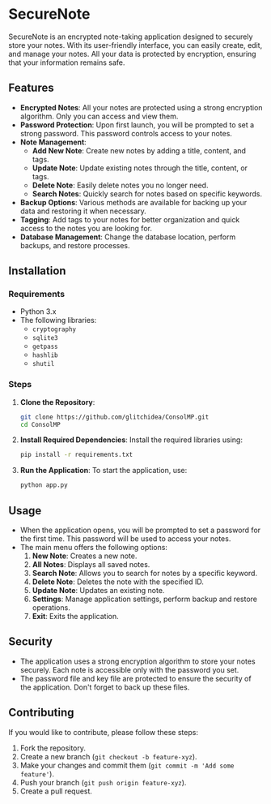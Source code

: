 # SecureNote

SecureNote is an encrypted note-taking application designed to securely store your notes. With its user-friendly interface, you can easily create, edit, and manage your notes. All your data is protected by encryption, ensuring that your information remains safe.

## Features

- **Encrypted Notes**: All your notes are protected using a strong encryption algorithm. Only you can access and view them.
- **Password Protection**: Upon first launch, you will be prompted to set a strong password. This password controls access to your notes.
- **Note Management**: 
  - **Add New Note**: Create new notes by adding a title, content, and tags.
  - **Update Note**: Update existing notes through the title, content, or tags.
  - **Delete Note**: Easily delete notes you no longer need.
  - **Search Notes**: Quickly search for notes based on specific keywords.
- **Backup Options**: Various methods are available for backing up your data and restoring it when necessary.
- **Tagging**: Add tags to your notes for better organization and quick access to the notes you are looking for.
- **Database Management**: Change the database location, perform backups, and restore processes.

## Installation

### Requirements

- Python 3.x
- The following libraries:
  - `cryptography`
  - `sqlite3`
  - `getpass`
  - `hashlib`
  - `shutil`
  
### Steps

1. **Clone the Repository**:
   ```bash
   git clone https://github.com/glitchidea/ConsolMP.git
   cd ConsolMP
   ```

2. **Install Required Dependencies**:
   Install the required libraries using:
   ```bash
   pip install -r requirements.txt
   ```

3. **Run the Application**:
   To start the application, use:
   ```bash
   python app.py
   ```

## Usage

- When the application opens, you will be prompted to set a password for the first time. This password will be used to access your notes.
- The main menu offers the following options:
  1. **New Note**: Creates a new note.
  2. **All Notes**: Displays all saved notes.
  3. **Search Note**: Allows you to search for notes by a specific keyword.
  4. **Delete Note**: Deletes the note with the specified ID.
  5. **Update Note**: Updates an existing note.
  6. **Settings**: Manage application settings, perform backup and restore operations.
  0. **Exit**: Exits the application.

## Security

- The application uses a strong encryption algorithm to store your notes securely. Each note is accessible only with the password you set.
- The password file and key file are protected to ensure the security of the application. Don't forget to back up these files.

## Contributing

If you would like to contribute, please follow these steps:
1. Fork the repository.
2. Create a new branch (`git checkout -b feature-xyz`).
3. Make your changes and commit them (`git commit -m 'Add some feature'`).
4. Push your branch (`git push origin feature-xyz`).
5. Create a pull request.
